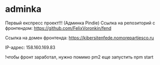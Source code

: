 # adminka
 Первый експресс проект!!! (Админка Pindie)
Ссылка на репозиторий с фронтендом: https://github.com/FelixVoronkin/fend

Ссылка на домен фронтенда: https://kibersitenfede.nomorepartiesco.ru

IP-адрес: 158.160.169.83

!чтобы фронт заработал, нужно помимо pm2 еще запустить npm start
